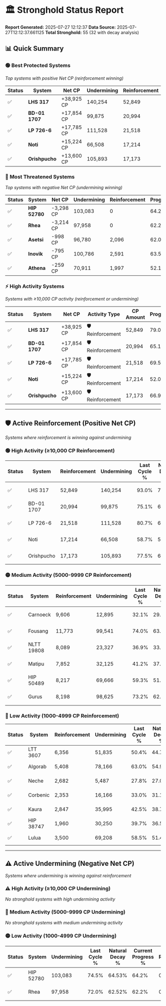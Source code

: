 # 🏛️ Stronghold Status Report

**Report Generated:** 2025-07-27 12:12:37
**Data Source:** 2025-07-27T12:12:37.661125
**Total Stronghold:** 55 (32 with decay analysis)

## 📊 Quick Summary

### 🟢 **Best Protected Systems**
*Top systems with positive Net CP (reinforcement winning)*

| Status | System | Net CP | Undermining | Reinforcement | Progress |
|--------|--------|--------|-------------|---------------|----------|
| ✅ | **LHS 317** | +38,925 CP | 140,254 | 52,849 | 79.0% |
| ✅ | **BD-01 1707** | +17,854 CP | 99,875 | 20,994 | 65.1% |
| ✅ | **LP 726-6** | +17,785 CP | 111,528 | 21,518 | 69.5% |
| ✅ | **Noti** | +15,224 CP | 66,508 | 17,214 | 52.0% |
| ✅ | **Orishpucho** | +13,600 CP | 105,893 | 17,173 | 66.9% |

### 🔴 **Most Threatened Systems**
*Top systems with negative Net CP (undermining winning)*

| Status | System | Net CP | Undermining | Reinforcement | Progress |
|--------|--------|--------|-------------|---------------|----------|
| ✅ | **HIP 52780** | -3,298 CP | 103,083 | 0 | 64.2% |
| ✅ | **Rhea** | -3,214 CP | 97,958 | 0 | 62.2% |
| ✅ | **Asetsi** | -998 CP | 96,780 | 2,096 | 62.0% |
| ✅ | **Inovik** | -795 CP | 100,786 | 2,591 | 63.5% |
| ✅ | **Athena** | -259 CP | 70,911 | 1,997 | 52.1% |

### ⚡ **High Activity Systems**
*Systems with ≥10,000 CP activity (reinforcement or undermining)*

| Status | System | Net CP | Activity Type | CP Amount | Progress |
|--------|--------|--------|---------------|-----------|----------|
| ✅ | **LHS 317** | +38,925 CP | 🛡️ Reinforcement | 52,849 | 79.0% |
| ✅ | **BD-01 1707** | +17,854 CP | 🛡️ Reinforcement | 20,994 | 65.1% |
| ✅ | **LP 726-6** | +17,785 CP | 🛡️ Reinforcement | 21,518 | 69.5% |
| ✅ | **Noti** | +15,224 CP | 🛡️ Reinforcement | 17,214 | 52.0% |
| ✅ | **Orishpucho** | +13,600 CP | 🛡️ Reinforcement | 17,173 | 66.9% |

---

## 🛡️ Active Reinforcement (Positive Net CP)
*Systems where reinforcement is winning against undermining*

### 🟢 High Activity (≥10,000 CP Reinforcement)

| Status | System | Reinforcement | Undermining | Last Cycle % | Natural Decay % | Current Progress % | Current CP | Net CP | Activity |
|--------|--------|---------------|-------------|--------------|-----------------|-------------------|------------|--------|----------|
| ✅ | LHS 317 | 52,849 | 140,254 | 93.0% | 75.11% | 79.0% | 790,000 | +38,925 | 🟢 High Reinforcement |
| ✅ | BD-01 1707 | 20,994 | 99,875 | 75.1% | 63.31% | 65.1% | 650,999 | +17,854 | 🟢 High Reinforcement |
| ✅ | LP 726-6 | 21,518 | 111,528 | 80.7% | 67.72% | 69.5% | 695,000 | +17,785 | 🟢 High Reinforcement |
| ✅ | Noti | 17,214 | 66,508 | 58.7% | 50.48% | 52.0% | 520,000 | +15,224 | 🟢 High Reinforcement |
| ✅ | Orishpucho | 17,173 | 105,893 | 77.5% | 65.54% | 66.9% | 669,000 | +13,600 | 🟢 High Reinforcement |

### 🟡 Medium Activity (5000-9999 CP Reinforcement)

| Status | System | Reinforcement | Undermining | Last Cycle % | Natural Decay % | Current Progress % | Current CP | Net CP | Activity |
|--------|--------|---------------|-------------|--------------|-----------------|-------------------|------------|--------|----------|
| ✅ | Carnoeck | 9,606 | 12,895 | 32.1% | 29.85% | 30.8% | 308,000 | +9,470 | 🟡 Medium Reinforcement |
| ✅ | Fousang | 11,773 | 99,541 | 74.0% | 63.15% | 64.0% | 640,000 | +8,543 | 🟡 Medium Reinforcement |
| ✅ | NLTT 19808 | 8,089 | 23,327 | 36.9% | 33.85% | 34.6% | 346,000 | +7,541 | 🟡 Medium Reinforcement |
| ✅ | Matipu | 7,852 | 32,125 | 41.2% | 37.29% | 38.0% | 380,000 | +7,140 | 🟡 Medium Reinforcement |
| ✅ | HIP 50489 | 8,217 | 69,666 | 59.3% | 51.69% | 52.3% | 523,000 | +6,110 | 🟡 Medium Reinforcement |
| ✅ | Gurus | 8,198 | 98,625 | 73.2% | 62.80% | 63.3% | 633,000 | +5,013 | 🟡 Medium Reinforcement |

### 🔴 Low Activity (1000-4999 CP Reinforcement)

| Status | System | Reinforcement | Undermining | Last Cycle % | Natural Decay % | Current Progress % | Current CP | Net CP | Activity |
|--------|--------|---------------|-------------|--------------|-----------------|-------------------|------------|--------|----------|
| ✅ | LTT 3607 | 6,356 | 51,835 | 50.4% | 44.74% | 45.2% | 452,000 | +4,632 | 🔵 Low Reinforcement |
| ✅ | Algorab | 5,408 | 78,166 | 63.0% | 54.91% | 55.2% | 552,000 | +2,887 | 🔵 Low Reinforcement |
| ✅ | Neche | 2,682 | 5,487 | 27.8% | 27.02% | 27.3% | 273,000 | +2,835 | 🔵 Low Reinforcement |
| ✅ | Corbenic | 2,353 | 16,166 | 33.0% | 31.17% | 31.4% | 314,000 | +2,261 | 🔵 Low Reinforcement |
| ✅ | Kaura | 2,847 | 35,995 | 42.5% | 38.71% | 38.9% | 389,000 | +1,851 | 🔵 Low Reinforcement |
| ✅ | HIP 38747 | 1,960 | 30,250 | 39.7% | 36.57% | 36.7% | 367,000 | +1,320 | 🔵 Low Reinforcement |
| ✅ | Lulua | 3,500 | 69,208 | 58.5% | 51.47% | 51.6% | 516,000 | +1,301 | 🔵 Low Reinforcement |


---

## ⚠️ Active Undermining (Negative Net CP)
*Systems where undermining is winning against reinforcement*

### ⚠️ High Activity (≥10,000 CP Undermining)

*No stronghold systems with high undermining activity*

### 🔶 Medium Activity (5000-9999 CP Undermining)

*No stronghold systems with medium undermining activity*

### 🟡 Low Activity (1000-4999 CP Undermining)

| Status | System | Undermining | Last Cycle % | Natural Decay % | Current Progress % | Reinforcement | Current CP | Net CP | Activity |
|--------|--------|-------------|--------------|-----------------|-------------------|---------------|------------|--------|----------|
| ✅ | HIP 52780 | 103,083 | 74.5% | 64.53% | 64.2% | 0 | 642,000 | -3,298 | 🟡 Low Undermining |
| ✅ | Rhea | 97,958 | 72.0% | 62.52% | 62.2% | 0 | 622,000 | -3,214 | 🟡 Low Undermining |
